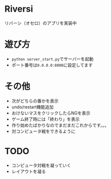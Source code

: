 # Riversi

リバーシ（オセロ）のアプリを実装中 

# 遊び方
- `python server_start.py`でサーバーを起動
- ポート番号は`0.0.0.0:8000`に設定してます 

# その他
- 次がどちらの番かを表示
- undo/restart機能追加
- おけないマスをクリックしたらNGを表示
- ゲーム終了時には「終わり」を表示
- 作り始めたばかりなのでまだまだこれからです。。。
- 対コンピュータ戦をできるように

# TODO
- コンピュータ対戦を凝っていく
- レイアウトを凝る
